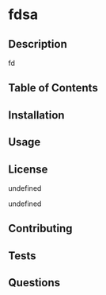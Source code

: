 
# fdsa

## Description

fd

## Table of Contents



## Installation



## Usage



## License

undefined

undefined


## Contributing



## Tests



## Questions




